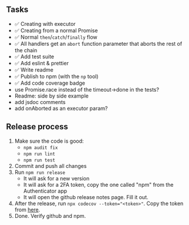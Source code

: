 <!-- prettier-ignore -->
## Tasks

- ✅ Creating with executor
- ✅ Creating from a normal Promise
- ✅ Normal `then`/`catch`/`finally` flow
- ✅ All handlers get an `abort` function parameter that aborts the rest of the chain
- ✅ Add test suite
- ✅ Add eslint & prettier
- ✅ Write readme
- ✅ Publish to npm (with the `np` tool)
- ✅ Add code coverage badge
- use Promise.race instead of the timeout->done in the tests?
- Readme: side by side example
- add jsdoc comments
- add onAborted as an executor param?

## Release process

1. Make sure the code is good:
   - `npm audit fix`
   - `npm run lint`
   - `npm run test`
1. Commit and push all changes
1. Run `npm run release`
   - It will ask for a new version
   - It will ask for a 2FA token, copy the one called "npm" from the Authenticator app
   - It will open the github release notes page. Fill it out.
1. After the release, run `npx codecov --token="<token>"`. Copy the token from [here](https://codecov.io/gh/zordone/abortable-promise-chain/settings).
1. Done. Verify github and npm.
